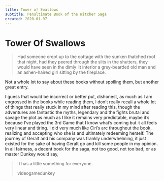```yaml
---
title: Tower of Swallows
subtitle: Penultimate Book of the Witcher Saga
created: 2020-01-07
---
```

# Tower Of Swallows

> Had someone crept up to the cottage with the sunken thatched roof that night,
> had they peered through the slits in the shutters, they would have seen in
> the dimly lit interior a grey-bearded old man and an ashen-haired girl
> sitting by the fireplace.

Not a whole lot to say about these books without spoiling them, but another
great entry.

I guess that would be incorrect or better put, dishonest, as much as I am
engrossed in the books while reading them, I don’t really recall a whole lot of
things that really stuck in my mind after reading this, though the adventures
are fantastic the myths, legendary and the fights brutal and savage the plot as
much as I like it remains very predictable, maybe it’s because I’ve played the
3rd Game that I know what’s coming but it all feels very linear and tiring. I
did very much like Ciri’s arc throughout the book, realizing and accepting who
she is and ultimately redeeming herself. The journey of Geralt and his company
was frankly underwhelming, it just existed for the sake of having Geralt go and
kill some people in my opinion. In all fairness, a decent book for the saga,
not too good, not too bad, or as master Dunkey would say,

> It has a little something for everyone.
>
> videogamedunkey
